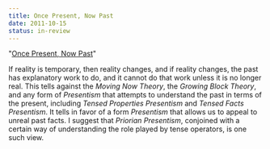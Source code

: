 ```yaml
---
title: Once Present, Now Past
date: 2011-10-15
status: in-review
---
```


"[Once Present, Now Past](http://dsanson.droppages.com/research/oncepresent.pdf)"

<span class="Z3988" title="ctx_ver=Z39.88-2004&amp;rft_val_fmt=info%3Aofi%2Ffmt%3Akev%3Amtx%3Ajournal&amp;rfr_id=info%3Asid%2Focoins.info%3Agenerator&amp;rft.genre=article&amp;rft.atitle=Once+Present%2C+Now+Past&amp;rft.date=2011&amp;rft.aulast=Sanson&amp;rft.aufirst=David&amp;rft.au=David+Sanson&amp;rtf-id=http%3A//www.davidsanson.com/research/oncepresent.pdf"></span>

If reality is temporary, then reality changes, and if reality changes,
the past has explanatory work to do, and it cannot do that work unless
it is no longer real. This tells against the *Moving Now Theory*, the
*Growing Block Theory*, and any form of *Presentism* that attempts to
understand the past in terms of the present, including *Tensed
Properties Presentism* and *Tensed Facts Presentism*. It tells in
favor of a form *Presentism* that allows us to appeal to unreal past
facts. I suggest that *Priorian Presentism*, conjoined with a certain
way of understanding the role played by tense operators, is one such
view.
